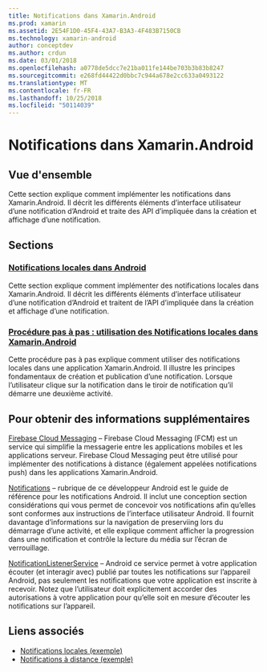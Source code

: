 ```yaml
---
title: Notifications dans Xamarin.Android
ms.prod: xamarin
ms.assetid: 2E54F1D0-45F4-43A7-B3A3-4F483B7150CB
ms.technology: xamarin-android
author: conceptdev
ms.author: crdun
ms.date: 03/01/2018
ms.openlocfilehash: a0778de5dcc7e21ba011fe144be703b3b83b8247
ms.sourcegitcommit: e268fd44422d0bbc7c944a678e2cc633a0493122
ms.translationtype: MT
ms.contentlocale: fr-FR
ms.lasthandoff: 10/25/2018
ms.locfileid: "50114039"
---
```

# <a name="notifications-in-xamarinandroid"></a>Notifications dans Xamarin.Android


## <a name="overview"></a>Vue d'ensemble

Cette section explique comment implémenter les notifications dans Xamarin.Android. Il décrit les différents éléments d’interface utilisateur d’une notification d’Android et traite des API d’impliquée dans la création et affichage d’une notification.


## <a name="sections"></a>Sections

### <a name="local-notifications-in-androidlocal-notificationsmd"></a>[Notifications locales dans Android](local-notifications.md)

Cette section explique comment implémenter des notifications locales dans Xamarin.Android. Il décrit les différents éléments d’interface utilisateur d’une notification d’Android et traitent de l’API d’impliquée dans la création et affichage d’une notification. 

### <a name="walkthrough---using-local-notifications-in-xamarinandroidlocal-notifications-walkthroughmd"></a>[Procédure pas à pas : utilisation des Notifications locales dans Xamarin.Android](local-notifications-walkthrough.md)  
 
Cette procédure pas à pas explique comment utiliser des notifications locales dans une application Xamarin.Android. Il illustre les principes fondamentaux de création et publication d’une notification. Lorsque l’utilisateur clique sur la notification dans le tiroir de notification qu’il démarre une deuxième activité. 


## <a name="for-further-reading"></a>Pour obtenir des informations supplémentaires

[Firebase Cloud Messaging](~/android/data-cloud/google-messaging/firebase-cloud-messaging.md) &ndash; Firebase Cloud Messaging (FCM) est un service qui simplifie la messagerie entre les applications mobiles et les applications serveur. Firebase Cloud Messaging peut être utilisé pour implémenter des notifications à distance (également appelées notifications push) dans les applications Xamarin.Android.

[Notifications](http://developer.android.com/guide/topics/ui/notifiers/notifications.html) &ndash; rubrique de ce développeur Android est le guide de référence pour les notifications Android. Il inclut une conception section considérations qui vous permet de concevoir vos notifications afin qu’elles sont conformes aux instructions de l’interface utilisateur Android. Il fournit davantage d’informations sur la navigation de preserviing lors du démarrage d’une activité, et elle explique comment afficher la progression dans une notification et contrôle la lecture du média sur l’écran de verrouillage. 

[NotificationListenerService](https://developer.xamarin.com/api/type/Android.Service.Notification.NotificationListenerService/) &ndash; Android ce service permet à votre application écouter (et interagir avec) publié par toutes les notifications sur l’appareil Android, pas seulement les notifications que votre application est inscrite à recevoir. Notez que l’utilisateur doit explicitement accorder des autorisations à votre application pour qu’elle soit en mesure d’écouter les notifications sur l’appareil.





## <a name="related-links"></a>Liens associés

- [Notifications locales (exemple)](https://developer.xamarin.com/samples/monodroid/LocalNotifications/)
- [Notifications à distance (exemple)](https://developer.xamarin.com/samples/monodroid/RemoteNotifications/)
